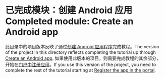 # <a name="completed-module-create-an-android-app"></a><span data-ttu-id="0f04a-101">已完成模块：创建 Android 应用</span><span class="sxs-lookup"><span data-stu-id="0f04a-101">Completed module: Create an Android app</span></span>

<span data-ttu-id="0f04a-102">此目录中的项目版本反映了通过[创建 Android 应用程序](https://docs.microsoft.com/graph/tutorials/android?tutorial-step=1)完成教程。</span><span class="sxs-lookup"><span data-stu-id="0f04a-102">The version of the project in this directory reflects completing the tutorial up through [Create an Android app](https://docs.microsoft.com/graph/tutorials/android?tutorial-step=1).</span></span> <span data-ttu-id="0f04a-103">如果使用此版本的项目，则需要完成教程的其余部分，开始在[门户中注册应用](https://docs.microsoft.com/graph/tutorials/android?tutorial-step=2)。</span><span class="sxs-lookup"><span data-stu-id="0f04a-103">If you use this version of the project, you need to complete the rest of the tutorial starting at [Register the app in the portal](https://docs.microsoft.com/graph/tutorials/android?tutorial-step=2).</span></span>

